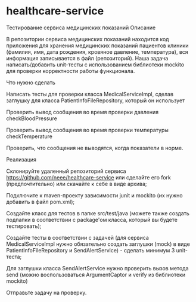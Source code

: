 # healthcare-service
Тестирование сервиса медицинских показаний
Описание

В репозитории сервиса медицинских показаний находится код приложения для хранения медицинских показаний пациентов клиники (фамилия, имя, дата рождения, кровяное давление, температура), вся информация записывается в файл (репозиторий). Наша задача написать/добавить unit-тесты с использованием библиотеки mockito для проверки корректности работы функционала.


Что нужно сделать

Написать тесты для проверки класса MedicalServiceImpl, сделав заглушку для класса PatientInfoFileRepository, который он использует

Проверить вывод сообщения во время проверки давления checkBloodPressure

Проверить вывод сообщения во время проверки температуры checkTemperature

Проверить, что сообщения не выводятся, когда показатели в норме.

Реализация

Склонируйте удаленный репозиторий сервиса https://github.com/neee/healthcare-service или сделайте его fork (предпочтительно) или скачайте к себе в виде архива;

Подключите к maven-проекту зависимости junit и mockito (их нужно добавить в файл pom.xml);

Создайте класс для тестов в папке src/test/java (можете также создать подпапки в соответствии с package'ом класса, который вы будете тестировать);

Создайте тесты в соответствии с задачей (для сервиса MedicalServiceImpl нужно обязательно создать заглушки (mock) в виде PatientInfoFileRepository и SendAlertService) - сделать минимум 3 unit-теста;

Для заглушки класса SendAlertService нужно проверить вызов метода send (можно воспользоваться ArgumentCaptor и verify из библиотеки mockito)

Отправьте задачу на проверку.
